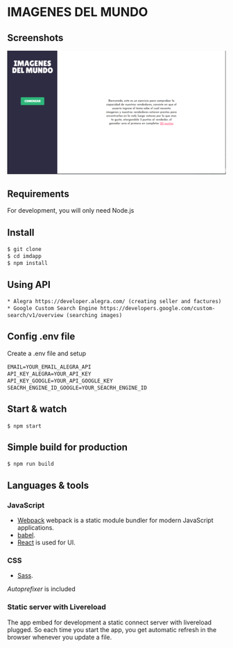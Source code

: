# IMAGENES DEL MUNDO

## Screenshots

![Home Desktop](https://raw.githubusercontent.com/andressva/idmapp/master/screenshots/home-desktop.PNG "Home Desktop")

## Requirements

For development, you will only need Node.js

## Install

    $ git clone
    $ cd imdapp
    $ npm install

## Using API
    * Alegra https://developer.alegra.com/ (creating seller and factures)
    * Google Custom Search Engine https://developers.google.com/custom-search/v1/overview (searching images)

## Config .env file
Create a .env file and setup

    EMAIL=YOUR_EMAIL_ALEGRA_API
    API_KEY_ALEGRA=YOUR_API_KEY
    API_KEY_GOOGLE=YOUR_API_GOOGLE_KEY
    SEACRH_ENGINE_ID_GOOGLE=YOUR_SEACRH_ENGINE_ID

## Start & watch

    $ npm start

## Simple build for production

    $ npm run build

## Languages & tools

### JavaScript

- [Webpack](https://webpack.js.org/) webpack is a static module bundler for modern JavaScript applications. 
- [babel](https://babeljs.io/).
- [React](http://facebook.github.io/react) is used for UI.

### CSS

- [Sass](https://sass-lang.com/).

_Autoprefixer_ is included

### Static server with Livereload

The app embed for development a static connect server with livereload plugged.
So each time you start the app, you get automatic refresh in the browser whenever you update a file.
